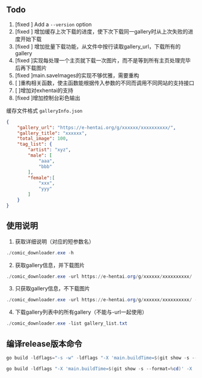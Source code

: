 ## Todo

1. [fixed ] Add a `--version` option
2. [fixed ] 增加缓存上次下载的进度，使下次下载同一gallery时从上次失败的进度开始下载
3. [fixed ] 增加批量下载功能，从文件中按行读取gallery_url，下载所有的gallery
4. [fixed ]实现每处理一个主页就下载一次图片，而不是等到所有主页处理完毕后再下载图片
5. [fixed ]main.saveImages的实现不够优雅，需要重构
6. [  ]重构相关函数，使主函数能根据传入参数的不同而调用不同网站的支持接口
7. [  ]增加对exhentai的支持
8. [fixed ]增加控制台彩色输出

缓存文件格式
`galleryInfo.json`
```json
{
    "gallery_url": "https://e-hentai.org/g/xxxxxx/xxxxxxxxxx/",
    "gallery_title": "xxxxxx",
    "total_image": 100,
    "tag_list": {
        "artist": "xyz",
        "male": [
            "aaa",
            "bbb"
        ],
        "female":[
            "xxx",
            "yyy"
        ]
    }
}
```

##  使用说明
1. 获取详细说明（对应的短参数名）
```powershell
./comic_downloader.exe -h
```
2. 获取gallery信息，并下载图片
```powershell
./comic_downloader.exe -url https://e-hentai.org/g/xxxxxx/xxxxxxxxxx/
```
3. 只获取gallery信息，不下载图片
```powershell
./comic_downloader.exe -url https://e-hentai.org/g/xxxxxx/xxxxxxxxxx/ -info true
```
4. 下载gallery列表中的所有gallery（不能与-url一起使用）
```powershell
./comic_downloader.exe -list gallery_list.txt
```
## 编译release版本命令

```powershell
go build -ldflags="-s -w" -ldflags "-X 'main.buildTime=$(git show -s --format=%cd)' -X 'main.goVersion=$(go version)'" -o comic_downloader.exe main.go
```
```powershell
go build -ldflags "-X 'main.buildTime=$(git show -s --format=%cd)' -X 'main.goVersion=$(go version)'" -o comic_downloader.exe main.go
```